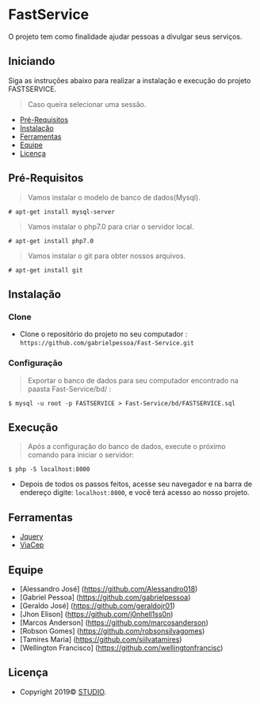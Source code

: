 # FastService
O projeto tem como finalidade ajudar pessoas a divulgar seus serviços.

## Iniciando
Siga as instruções abaixo para realizar a instalação e execução do projeto FASTSERVICE.
> Caso queira selecionar uma sessão.

- [Pré-Requisitos](#pré-requisitos)
- [Instalação](#instalação)
- [Ferramentas](#ferramentas)
- [Equipe](#equipe)
- [Licença](#licença)
## Pré-Requisitos

> Vamos instalar o modelo de banco de dados(Mysql).

```
# apt-get install mysql-server
```
> Vamos instalar o php7.0 para criar o servidor local.

```
# apt-get install php7.0
```
> Vamos instalar o git para obter nossos arquivos.

```
# apt-get install git
```

## Instalação
### Clone
- Clone o repositório do projeto no seu computador : ```https://github.com/gabrielpessoa/Fast-Service.git ```

### Configuração
> Exportar o banco de dados para seu computador encontrado na paasta Fast-Service/bd/ :
```
$ mysql -u root -p FASTSERVICE > Fast-Service/bd/FASTSERVICE.sql
```
## Execução
> Após a configuração do banco de dados, execute o próximo comando para iniciar o servidor:
```
$ php -S localhost:8000
```
- Depois de todos os passos feitos, acesse seu navegador e na barra de endereço digite: ``` localhost:8000 ```, e você terá acesso ao nosso projeto.
## Ferramentas
- [Jquery](https://jquery.com/)
- [ViaCep](https://viacep.com.br/)

## Equipe
- [Alessandro José] (https://github.com/Alessandro018)
- [Gabriel Pessoa] (https://github.com/gabrielpessoa)
- [Geraldo José] (https://github.com/geraldojr01)
- [Jhon Elison] (https://github.com/j0nhell1ss0n)
- [Marcos Anderson] (https://github.com/marcosanderson)
- [Robson Gomes] (https://github.com/robsonsilvagomes)
- [Tamires Maria] (https://github.com/siilvatamires)
- [Wellington Francisco] (https://github.com/wellingtonfrancisc)

## Licença

- Copyright 2019© <a href="https://github.com/ArthurViniciusE/pep2_n0xus" target="_blank">STUDIO</a>.
